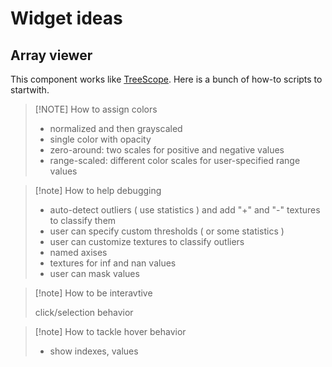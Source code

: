 # Widget ideas

## Array viewer

This component works like
[TreeScope](https://treescope.readthedocs.io/en/stable/notebooks/array_visualization.html).
Here is a bunch of how-to scripts to startwith.

> [!NOTE] How to assign colors
>
> -   normalized and then grayscaled
> -   single color with opacity
> -   zero-around: two scales for positive and negative values
> -   range-scaled: different color scales for user-specified range values

> [!note] How to help debugging
>
> -   auto-detect outliers ( use statistics ) and add "+" and "-" textures to
>     classify them
> -   user can specify custom thresholds ( or some statistics )
> -   user can customize textures to classify outliers
> -   named axises
> -   textures for inf and nan values
> -   user can mask values

> [!note] How to be interavtive
>
> click/selection behavior

> [!note] How to tackle hover behavior
>
> -   show indexes, values


